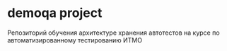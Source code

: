 # demoqa project
Репозиторий обучения архитектуре хранения автотестов
на курсе по автоматизированному тестированию ИТМО
